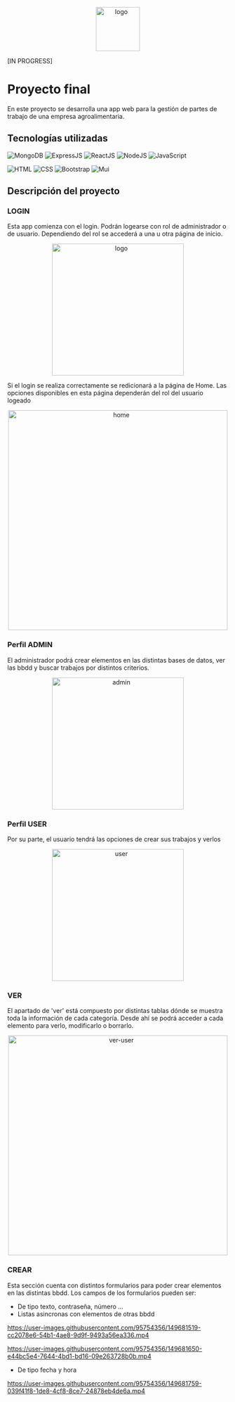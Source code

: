 <p align="center">
  <img src="https://user-images.githubusercontent.com/95754356/148059700-2c7e85f6-c83e-48bd-b7a2-937778c69bdb.png" alt="logo" width="100"/>
</p>
[IN PROGRESS]  

# Proyecto final
En este proyecto se desarrolla una app web para la gestión de partes de trabajo de una empresa agroalimentaria.  

## Tecnologías utilizadas
![MongoDB](https://img.shields.io/static/v1?label=&labelColor=F1F1F2&message=MongoDB&color=4a6f73&logo=mongodb&style=flat-square)
![ExpressJS](https://img.shields.io/static/v1?label=&labelColor=F1F1F2&message=ExpressJS&color=AFAFAF&logo=express&logoColor=black&style=flat-square)
![ReactJS](https://img.shields.io/static/v1?label=&labelColor=F1F1F2&message=ReactJS&color=145da0&logo=react&style=flat-square)
![NodeJS](https://img.shields.io/static/v1?label=&labelColor=F1F1F2&message=NodeJS&color=4a6f73&logo=node.js&style=flat-square)
![JavaScript](https://img.shields.io/static/v1?label=&labelColor=F1F1F2&message=JavaScript&color=black&logo=javaScript&style=flat-square)  
  
  
![HTML](https://img.shields.io/static/v1?label=&labelColor=F1F1F2&message=HTML&color=F46246&logo=HTML5&style=flat-square)
![CSS](https://img.shields.io/static/v1?label=&labelColor=F1F1F2&message=CSS&color=145da0&logo=CSS3&logoColor=blue&style=flat-square)
![Bootstrap](https://img.shields.io/static/v1?label=&labelColor=F1F1F2&message=Bootstrap&color=49326B&logo=Bootstrap&style=flat-square)
![Mui](https://img.shields.io/static/v1?label=&labelColor=F1F1F2&message=Mui&color=145da0&logo=Mui&style=flat-square)  

## Descripción del proyecto

### LOGIN
Esta app comienza con el login. Podrán logearse con rol de administrador o de usuario. Dependiendo del rol se accederá a una u otra página de inicio.
<p align="center">
  <img src="https://user-images.githubusercontent.com/95754356/148061936-254deafc-fc35-4234-9354-8e1fd9c25d72.png" alt="logo" width="300"/>
</p>

Si el login se realiza correctamente se redicionará a la página de Home. Las opciones disponibles en esta página dependerán del rol del usuario logeado
<p align="center">
  <img src="https://user-images.githubusercontent.com/95754356/148115102-df83eaa0-704c-4ef5-8441-c3aa117fa398.png" alt="home" width="500"/>
</p>

### Perfil ADMIN
El administrador podrá crear elementos en las distintas bases de datos, ver las bbdd y buscar trabajos por distintos criterios.
<p align="center">
  <img src="https://user-images.githubusercontent.com/95754356/148115622-99f84ed8-bca1-47b0-af02-f0371240133c.png" alt="admin" width="300"/>
</p>  

### Perfil USER
Por su parte, el usuario tendrá las opciones de crear sus trabajos y verlos
<p align="center">
  <img src="https://user-images.githubusercontent.com/95754356/149678831-41316563-569a-40c1-a442-5d3ab740e367.png" alt="user" width="300"/>
</p> 

### VER
El apartado de 'ver' está compuesto por distintas tablas dónde se muestra toda la información de cada categoría. Desde ahí se podrá acceder a cada elemento para verlo, modificarlo o borrarlo.
<p align="center">
  <img src="https://user-images.githubusercontent.com/95754356/149679996-4fc7dd54-b9c1-4ca1-80f3-8a56d1d9af32.png" alt="ver-user" height="500"/>
</p> 

### CREAR 
Esta sección cuenta con distintos formularios para poder crear elementos en las distintas bbdd. Los campos de los formularios pueden ser:
- De tipo texto, contraseña, número ...
- Listas asincronas con elementos de otras bbdd  

https://user-images.githubusercontent.com/95754356/149681519-cc2078e6-54b1-4ae8-9d9f-9493a56ea336.mp4



https://user-images.githubusercontent.com/95754356/149681650-e44bc5e4-7644-4bd1-bd16-09e263728b0b.mp4

- De tipo fecha y hora

https://user-images.githubusercontent.com/95754356/149681759-039f41f8-1de8-4cf8-8ce7-24878eb4de6a.mp4


